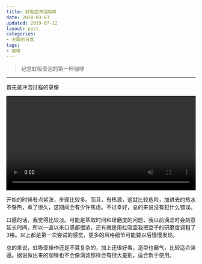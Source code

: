 ```yaml
---
title: 虹吸壶冲泡咖啡
date: 2018-03-03
updated: 2019-07-12
layout: post
categories:
- 无聊的日常
tags:
- 咖啡
---
```


> 纪念虹吸壶泡的第一杯咖啡

---

首先是冲泡过程的录像

<video id="video" controls="" preload="metadata" width="100%">
    <source id="webm" src="//keybrl-blog-assets.oss-cn-hangzhou.aliyuncs.com/images/siphon/1.webm" type="video/webm">
    <p>Your user agent does not support the HTML5 Video element.</p>
</video>

开始的时候有点紧张，步骤比较多。而且，有热源，这就比较危险，加进去的热水不够热，煮了很久，这期间会有少许焦虑。不过幸好，总的来说没有犯什么错误。

口感的话，我觉得比较淡。可能是萃取时间和研磨度的问题，我以前滴滤时会刻意延长时间，所以一直以来口感都很浓，还有就是用虹吸壶我把豆子的研磨度调粗了3格。以上都是第一次尝试的感觉，更多的风格细节可能要以后慢慢发现。

总的来说，虹吸壶操作还是不算复杂的，加上还很好看，造型也霸气，比较适合装逼。据说做出来的咖啡也不会像滴滤那样会有很大差别，适合新手使用。
